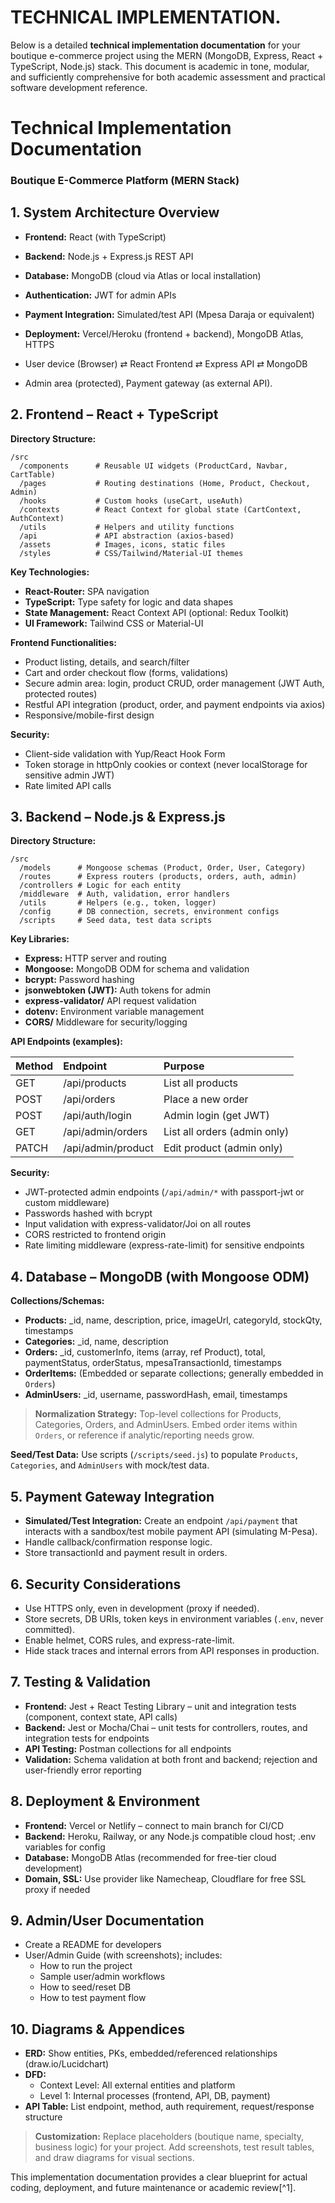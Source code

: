 

# TECHNICAL IMPLEMENTATION.

Below is a detailed **technical implementation documentation** for your boutique e-commerce project using the MERN (MongoDB, Express, React + TypeScript, Node.js) stack. This document is academic in tone, modular, and sufficiently comprehensive for both academic assessment and practical software development reference.

# Technical Implementation Documentation

### Boutique E-Commerce Platform (MERN Stack)

## 1. System Architecture Overview

- **Frontend:** React (with TypeScript)
- **Backend:** Node.js + Express.js REST API
- **Database:** MongoDB (cloud via Atlas or local installation)
- **Authentication:** JWT for admin APIs
- **Payment Integration:** Simulated/test API (Mpesa Daraja or equivalent)
- **Deployment:** Vercel/Heroku (frontend + backend), MongoDB Atlas, HTTPS



- User device (Browser) ⇄ React Frontend ⇄ Express API ⇄ MongoDB
- Admin area (protected), Payment gateway (as external API).


## 2. Frontend – React + TypeScript

**Directory Structure:**

```
/src
  /components      # Reusable UI widgets (ProductCard, Navbar, CartTable)
  /pages           # Routing destinations (Home, Product, Checkout, Admin)
  /hooks           # Custom hooks (useCart, useAuth)
  /contexts        # React Context for global state (CartContext, AuthContext)
  /utils           # Helpers and utility functions
  /api             # API abstraction (axios-based)
  /assets          # Images, icons, static files
  /styles          # CSS/Tailwind/Material-UI themes
```

**Key Technologies:**

- **React-Router:** SPA navigation
- **TypeScript:** Type safety for logic and data shapes
- **State Management:** React Context API (optional: Redux Toolkit)
- **UI Framework:** Tailwind CSS or Material-UI

**Frontend Functionalities:**

- Product listing, details, and search/filter
- Cart and order checkout flow (forms, validations)
- Secure admin area: login, product CRUD, order management (JWT Auth, protected routes)
- Restful API integration (product, order, and payment endpoints via axios)
- Responsive/mobile-first design

**Security:**

- Client-side validation with Yup/React Hook Form
- Token storage in httpOnly cookies or context (never localStorage for sensitive admin JWT)
- Rate limited API calls


## 3. Backend – Node.js \& Express.js

**Directory Structure:**

```
/src
  /models      # Mongoose schemas (Product, Order, User, Category)
  /routes      # Express routers (products, orders, auth, admin)
  /controllers # Logic for each entity
  /middleware  # Auth, validation, error handlers
  /utils       # Helpers (e.g., token, logger)
  /config      # DB connection, secrets, environment configs
  /scripts     # Seed data, test data scripts
```

**Key Libraries:**

- **Express:** HTTP server and routing
- **Mongoose:** MongoDB ODM for schema and validation
- **bcrypt:** Password hashing
- **jsonwebtoken (JWT):** Auth tokens for admin
- **express-validator/** API request validation
- **dotenv:** Environment variable management
- **CORS/** Middleware for security/logging

**API Endpoints (examples):**


| **Method** | **Endpoint** | **Purpose** |
| :-- | :-- | :-- |
| GET | /api/products | List all products |
| POST | /api/orders | Place a new order |
| POST | /api/auth/login | Admin login (get JWT) |
| GET | /api/admin/orders | List all orders (admin only) |
| PATCH | /api/admin/product | Edit product (admin only) |

**Security:**

- JWT-protected admin endpoints (`/api/admin/*` with passport-jwt or custom middleware)
- Passwords hashed with bcrypt
- Input validation with express-validator/Joi on all routes
- CORS restricted to frontend origin
- Rate limiting middleware (express-rate-limit) for sensitive endpoints


## 4. Database – MongoDB (with Mongoose ODM)

**Collections/Schemas:**

- **Products:** _id, name, description, price, imageUrl, categoryId, stockQty, timestamps
- **Categories:** _id, name, description
- **Orders:** _id, customerInfo, items (array, ref Product), total, paymentStatus, orderStatus, mpesaTransactionId, timestamps
- **OrderItems:** (Embedded or separate collections; generally embedded in `Orders`)
- **AdminUsers:** _id, username, passwordHash, email, timestamps

> **Normalization Strategy:** Top-level collections for Products, Categories, Orders, and AdminUsers. Embed order items within `Orders`, or reference if analytic/reporting needs grow.

**Seed/Test Data:**
Use scripts (`/scripts/seed.js`) to populate `Products`, `Categories`, and `AdminUsers` with mock/test data.

## 5. Payment Gateway Integration

- **Simulated/Test Integration:**
Create an endpoint `/api/payment` that interacts with a sandbox/test mobile payment API (simulating M-Pesa).
- Handle callback/confirmation response logic.
- Store transactionId and payment result in orders.


## 6. Security Considerations

- Use HTTPS only, even in development (proxy if needed).
- Store secrets, DB URIs, token keys in environment variables (`.env`, never committed).
- Enable helmet, CORS rules, and express-rate-limit.
- Hide stack traces and internal errors from API responses in production.


## 7. Testing \& Validation

- **Frontend:** Jest + React Testing Library – unit and integration tests (component, context state, API calls)
- **Backend:** Jest or Mocha/Chai – unit tests for controllers, routes, and integration tests for endpoints
- **API Testing:** Postman collections for all endpoints
- **Validation:** Schema validation at both front and backend; rejection and user-friendly error reporting


## 8. Deployment \& Environment

- **Frontend:** Vercel or Netlify – connect to main branch for CI/CD
- **Backend:** Heroku, Railway, or any Node.js compatible cloud host; .env variables for config
- **Database:** MongoDB Atlas (recommended for free-tier cloud development)
- **Domain, SSL:** Use provider like Namecheap, Cloudflare for free SSL proxy if needed


## 9. Admin/User Documentation

- Create a README for developers
- User/Admin Guide (with screenshots); includes:
    - How to run the project
    - Sample user/admin workflows
    - How to seed/reset DB
    - How to test payment flow


## 10. Diagrams \& Appendices

- **ERD:** Show entities, PKs, embedded/referenced relationships (draw.io/Lucidchart)
- **DFD:**
    - Context Level: All external entities and platform
    - Level 1: Internal processes (frontend, API, DB, payment)
- **API Table:** List endpoint, method, auth requirement, request/response structure

> **Customization:**
Replace placeholders (boutique name, specialty, business logic) for your project.
Add screenshots, test result tables, and draw diagrams for visual sections.

This implementation documentation provides a clear blueprint for actual coding, deployment, and future maintenance or academic review[^1].

